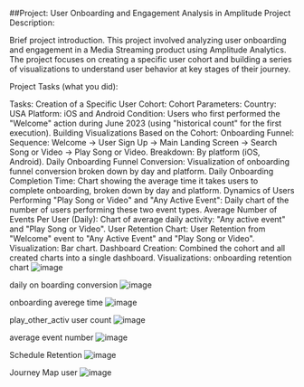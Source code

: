 ##Project: User Onboarding and Engagement Analysis in Amplitude
Project Description:

Brief project introduction.
This project involved analyzing user onboarding and engagement in a Media Streaming product using Amplitude Analytics. The project focuses on creating a specific user cohort and building a series of visualizations to understand user behavior at key stages of their journey.

Project Tasks (what you did):

Tasks:
Creation of a Specific User Cohort: Cohort Parameters:
Country: USA
Platform: iOS and Android
Condition: Users who first performed the "Welcome" action during June 2023 (using "historical count" for the first execution).
Building Visualizations Based on the Cohort:
Onboarding Funnel:
Sequence: Welcome -> User Sign Up -> Main Landing Screen -> Search Song or Video -> Play Song or Video.
Breakdown: By platform (iOS, Android).
Daily Onboarding Funnel Conversion:
Visualization of onboarding funnel conversion broken down by day and platform.
Daily Onboarding Completion Time:
Chart showing the average time it takes users to complete onboarding, broken down by day and platform.
Dynamics of Users Performing "Play Song or Video" and "Any Active Event":
Daily chart of the number of users performing these two event types.
Average Number of Events Per User (Daily):
Chart of average daily activity: "Any active event" and "Play Song or Video".
User Retention Chart:
User Retention from "Welcome" event to "Any Active Event" and "Play Song or Video".
Visualization: Bar chart.
Dashboard Creation: Combined the cohort and all created charts into a single dashboard.
Visualizations: 
onboarding retention chart
![image](https://github.com/user-attachments/assets/f63abeba-74c4-4326-8b01-db23813c15ff)

daily on boarding conversion
![image](https://github.com/user-attachments/assets/bdf03097-7cdf-4a77-984d-ecc5871afbba)

onboarding averege time
![image](https://github.com/user-attachments/assets/7e7d59e7-3c31-4fb5-826a-07905fd32c43)

play_other_activ user count
![image](https://github.com/user-attachments/assets/2e9fcbad-451c-4b91-ba1b-867c70b20eb0)

average event number
![image](https://github.com/user-attachments/assets/61f92be5-cbfd-4e69-b99e-28d54ebb4cec)

Schedule Retention
![image](https://github.com/user-attachments/assets/13d8754e-7e80-4903-9058-bbaff175a0b5)

Journey Map user
![image](https://github.com/user-attachments/assets/f5aa7ddd-c89c-4b91-8a84-bc77d38f3399)
